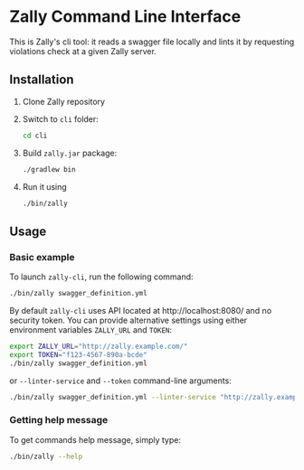 # Zally Command Line Interface

This is Zally's cli tool: it reads a swagger file locally and lints it by
requesting violations check at a given Zally server.

## Installation

1. Clone Zally repository

2. Switch to `cli` folder:
	```bash
	cd cli
	```

3. Build `zally.jar` package:
	```bash
	./gradlew bin
	```

4. Run it using
	```bash
	./bin/zally
	```

## Usage

### Basic example

To launch `zally-cli`, run the following command:

```bash
./bin/zally swagger_definition.yml
```

By default `zally-cli` uses API located at http://localhost:8080/ and no security
token. You can provide alternative settings using either environment variables
`ZALLY_URL` and `TOKEN`:

```bash
export ZALLY_URL="http://zally.example.com/"
export TOKEN="f123-4567-890a-bcde"
./bin/zally swagger_definition.yml
```

or `--linter-service` and `--token` command-line arguments:

```bash
./bin/zally swagger_definition.yml --linter-service "http://zally.example.com/" --token "f123-4567-890a-bcde"
```

### Getting help message

To get commands help message, simply type:

```bash
./bin/zally --help
```

